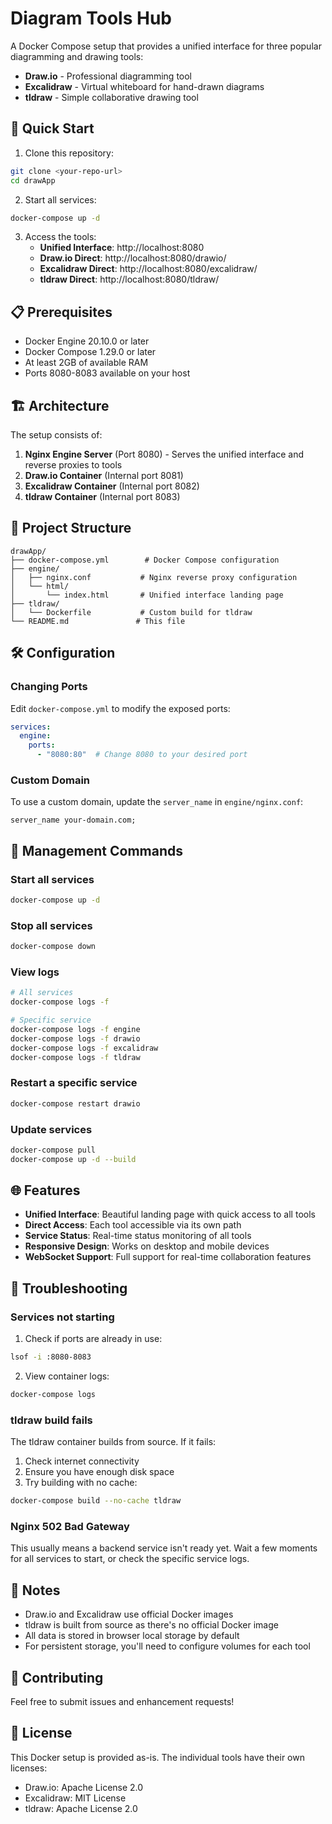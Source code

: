 # Diagram Tools Hub

A Docker Compose setup that provides a unified interface for three popular diagramming and drawing tools:
- **Draw.io** - Professional diagramming tool
- **Excalidraw** - Virtual whiteboard for hand-drawn diagrams
- **tldraw** - Simple collaborative drawing tool

## 🚀 Quick Start

1. Clone this repository:
```bash
git clone <your-repo-url>
cd drawApp
```

2. Start all services:
```bash
docker-compose up -d
```

3. Access the tools:
   - **Unified Interface**: http://localhost:8080
   - **Draw.io Direct**: http://localhost:8080/drawio/
   - **Excalidraw Direct**: http://localhost:8080/excalidraw/
   - **tldraw Direct**: http://localhost:8080/tldraw/

## 📋 Prerequisites

- Docker Engine 20.10.0 or later
- Docker Compose 1.29.0 or later
- At least 2GB of available RAM
- Ports 8080-8083 available on your host

## 🏗️ Architecture

The setup consists of:
1. **Nginx Engine Server** (Port 8080) - Serves the unified interface and reverse proxies to tools
2. **Draw.io Container** (Internal port 8081)
3. **Excalidraw Container** (Internal port 8082)
4. **tldraw Container** (Internal port 8083)

## 📁 Project Structure

```
drawApp/
├── docker-compose.yml        # Docker Compose configuration
├── engine/
│   ├── nginx.conf           # Nginx reverse proxy configuration
│   └── html/
│       └── index.html       # Unified interface landing page
├── tldraw/
│   └── Dockerfile           # Custom build for tldraw
└── README.md               # This file
```

## 🛠️ Configuration

### Changing Ports

Edit `docker-compose.yml` to modify the exposed ports:

```yaml
services:
  engine:
    ports:
      - "8080:80"  # Change 8080 to your desired port
```

### Custom Domain

To use a custom domain, update the `server_name` in `engine/nginx.conf`:

```nginx
server_name your-domain.com;
```

## 🔧 Management Commands

### Start all services
```bash
docker-compose up -d
```

### Stop all services
```bash
docker-compose down
```

### View logs
```bash
# All services
docker-compose logs -f

# Specific service
docker-compose logs -f engine
docker-compose logs -f drawio
docker-compose logs -f excalidraw
docker-compose logs -f tldraw
```

### Restart a specific service
```bash
docker-compose restart drawio
```

### Update services
```bash
docker-compose pull
docker-compose up -d --build
```

## 🌐 Features

- **Unified Interface**: Beautiful landing page with quick access to all tools
- **Direct Access**: Each tool accessible via its own path
- **Service Status**: Real-time status monitoring of all tools
- **Responsive Design**: Works on desktop and mobile devices
- **WebSocket Support**: Full support for real-time collaboration features

## 🐛 Troubleshooting

### Services not starting

1. Check if ports are already in use:
```bash
lsof -i :8080-8083
```

2. View container logs:
```bash
docker-compose logs
```

### tldraw build fails

The tldraw container builds from source. If it fails:

1. Check internet connectivity
2. Ensure you have enough disk space
3. Try building with no cache:
```bash
docker-compose build --no-cache tldraw
```

### Nginx 502 Bad Gateway

This usually means a backend service isn't ready yet. Wait a few moments for all services to start, or check the specific service logs.

## 📝 Notes

- Draw.io and Excalidraw use official Docker images
- tldraw is built from source as there's no official Docker image
- All data is stored in browser local storage by default
- For persistent storage, you'll need to configure volumes for each tool

## 🤝 Contributing

Feel free to submit issues and enhancement requests!

## 📄 License

This Docker setup is provided as-is. The individual tools have their own licenses:
- Draw.io: Apache License 2.0
- Excalidraw: MIT License
- tldraw: Apache License 2.0 